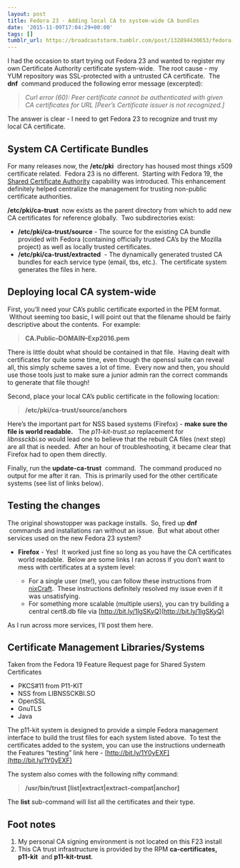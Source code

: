 ```yaml
---
layout: post
title: Fedora 23 - Adding local CA to system-wide CA bundles
date: '2015-11-09T17:04:29+00:00'
tags: []
tumblr_url: https://broadcaststorm.tumblr.com/post/132894430653/fedora-23-adding-local-ca-to-system-wide-ca
---
```

I had the occasion to start trying out Fedora 23 and wanted to register my own Certificate Authority certificate system-wide. &nbsp;The root cause - my YUM repository was SSL-protected with a untrusted CA certificate. &nbsp;The&nbsp; **dnf** &nbsp;command produced the following error message (excerpted):

> _Curl error (60): Peer certificate cannot be authenticated with given CA certificates for URL [Peer’s Certificate issuer is not recognized.]_

The answer is clear - I need to get Fedora 23 to recognize and trust my local CA certificate. &nbsp;

## System CA Certificate Bundles

For many releases now, the **/etc/pki** &nbsp;directory has housed most things x509 certificate related. &nbsp;Fedora 23 is no different. &nbsp;Starting with Fedora 19, the [Shared Certificate Authority](http://bit.ly/1PyioKy) capability was introduced. This enhancement definitely helped&nbsp;centralize the management for trusting non-public certificate authorities. &nbsp;

**/etc/pki/ca-trust** &nbsp;now exists as the parent directory from which to add new CA certificates for reference globally. &nbsp;Two subdirectories exist:

- **/etc/pki/ca-trust/source** - The source for the existing CA bundle provided with Fedora (containing officially trusted CA’s by the Mozilla project) as well as locally trusted certificates. &nbsp;  
- **/etc/pki/ca-trust/extracted** &nbsp;- The dynamically generated trusted CA bundles for each service type (email, tbs, etc.). &nbsp;The certificate system generates the files in here.  

## Deploying local CA system-wide

First, you’ll need your CA’s public certificate exported in the PEM format. &nbsp;Without seeming too basic, I will point out that the filename should be fairly descriptive about the contents. &nbsp;For example:

> **CA.Public–DOMAIN–Exp2016.pem**

There is little doubt what should be contained in that file. &nbsp;Having dealt with certificates for quite some time, even though the openssl suite can reveal all, this simply scheme saves a lot of time. &nbsp;Every now and then, you should use those tools just to make sure a junior admin ran the correct commands to generate that file though!

Second, place your local CA’s public certificate in the following location:

> **/etc/pki/ca-trust/source/anchors**

Here’s the important part for NSS based systems (Firefox) - **make sure the file is world readable.** &nbsp; The _p11-kit-trust.so_&nbsp;replacement for _libnssckbi.so_&nbsp;would lead one to believe that the rebuilt CA files (next step) are all that is needed. &nbsp;After an hour of troubleshooting, it became clear that Firefox had to open them directly.

Finally, run the **update-ca-trust** &nbsp;command. &nbsp;The command produced no output for me after it ran. &nbsp;This is primarily used for the other certificate systems (see list of links below). &nbsp;

## Testing the changes

The original showstopper was package installs. &nbsp;So, fired up **dnf** &nbsp;commands and installations ran without an issue. &nbsp;But what about other services used on the new Fedora 23 system?

- **Firefox** - Yes! &nbsp;It worked just fine so long as you have the CA certificates world readable. &nbsp;Below are some links I ran across if you don’t want to mess with certificates at a system level:&nbsp;

  - For a single user (me!), you can follow these instructions from [nixCraft](http://bit.ly/1QehX9C). &nbsp;These instructions definitely resolved my issue even if it was unsatisfying. &nbsp;
  - For something more scalable (multiple users),&nbsp;you can try building a central cert8.db file via&nbsp;[http://bit.ly/1lgSKyQ](http://bit.ly/1lgSKyQ)

As I run across more services, I’ll post them here.

## Certificate Management Libraries/Systems

Taken from the Fedora 19 Feature Request page for Shared System Certificates

- PKCS#11 from P11-KIT
- NSS from LIBNSSCKBI.SO
- OpenSSL
- GnuTLS
- Java

The p11-kit system is designed to provide a simple Fedora management interface to build the trust files for each system listed above. &nbsp;To test the certificates added to the system, you can use the instructions underneath the Features&nbsp;“testing” link here -&nbsp;[http://bit.ly/1Y0yEXF](http://bit.ly/1Y0yEXF)

The system also comes with the following nifty command:

> **/usr/bin/trust [list|extract|extract-compat|anchor]**

The **list** sub-command will list all the certificates and their type.

## Foot notes

1. My personal CA signing environment is not located on this F23 install  
2. This CA trust infrastructure is provided by the RPM **ca-certificates,** &nbsp; **p11-kit** &nbsp;and **p11-kit-trust**.
